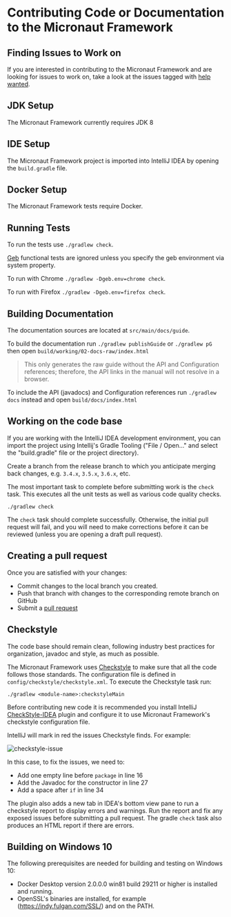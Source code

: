 # Contributing Code or Documentation to the Micronaut Framework

## Finding Issues to Work on

If you are interested in contributing to the Micronaut Framework and are looking for issues to work on, take a look at the issues tagged with [help wanted](https://github.com/micronaut-projects/micronaut-core/issues?q=is%3Aopen+is%3Aissue+label%3A%22help+wanted%22).

## JDK Setup

The Micronaut Framework currently requires JDK 8

## IDE Setup

The Micronaut Framework project is imported into IntelliJ IDEA by opening the `build.gradle` file.

## Docker Setup

The Micronaut Framework tests require Docker.

## Running Tests

To run the tests use `./gradlew check`.

[Geb](http://gebish.org) functional tests are ignored unless you specify the geb environment via system property.

To run with Chrome `./gradlew -Dgeb.env=chrome check`.

To run with Firefox `./gradlew -Dgeb.env=firefox check`.

## Building Documentation

The documentation sources are located at `src/main/docs/guide`.

To build the documentation run `./gradlew publishGuide` or `./gradlew pG` then open `build/working/02-docs-raw/index.html`
> This only generates the raw guide without the API and Configuration references; therefore, the API links in the manual
> will not resolve in a browser.

To include the API (javadocs) and Configuration references run `./gradlew docs` instead and open `build/docs/index.html`


## Working on the code base

If you are working with the IntelliJ IDEA development environment, you can import the project using Intellij's Gradle Tooling ("File / Open..." and select the "build.gradle" file or the project directory).

Create a branch from the release branch to which you anticipate merging back changes, e.g. `3.4.x`, `3.5.x`, `3.6.x`, etc.

The most important task to complete before submitting work is the `check` task. This executes all the unit tests as well as various code quality checks.

```
./gradlew check
```

The `check` task should complete successfully. Otherwise, the initial pull request will fail, and you will need to make corrections before it can be reviewed (unless you are opening a draft pull request).

## Creating a pull request

Once you are satisfied with your changes:

- Commit changes to the local branch you created.
- Push that branch with changes to the corresponding remote branch on GitHub
- Submit a [pull request](https://help.github.com/articles/creating-a-pull-request)

## Checkstyle

The code base should remain clean, following industry best practices for organization, javadoc and style, as much as possible.

The Micronaut Framework uses [Checkstyle](http://checkstyle.sourceforge.net/) to make sure that all the code follows those standards. The configuration file is defined in `config/checkstyle/checkstyle.xml`.
To execute the Checkstyle task run:

```
./gradlew <module-name>:checkstyleMain
```

Before contributing new code it is recommended you install IntelliJ [CheckStyle-IDEA](https://plugins.jetbrains.com/plugin/1065-checkstyle-idea) plugin and configure it to use Micronaut Framework's checkstyle configuration file.

IntelliJ will mark in red the issues Checkstyle finds. For example:

![checkstyle-issue](https://docs.micronaut.io/docsassets/img/checkstyle-issue.png)

In this case, to fix the issues, we need to:

- Add one empty line before `package` in line 16
- Add the Javadoc for the constructor in line 27
- Add a space after `if` in line 34

The plugin also adds a new tab in IDEA's bottom view pane to run a checkstyle report to display errors and warnings.
Run the report and fix any exposed issues before submitting a pull request. The gradle `check` task also produces an HTML report if there are errors.

## Building on Windows 10

The following prerequisites are needed for building and testing on Windows 10:

* Docker Desktop version 2.0.0.0 win81 build 29211 or higher is installed and running.
* OpenSSL's binaries are installed, for example (https://indy.fulgan.com/SSL/) and on the PATH.
